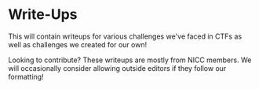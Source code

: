 # Write-Ups

This will contain writeups for various challenges we've faced in CTFs as well as challenges we created for our own!

Looking to contribute? These writeups are mostly from NICC members. We will occasionally consider allowing outside editors if they follow our formatting!
